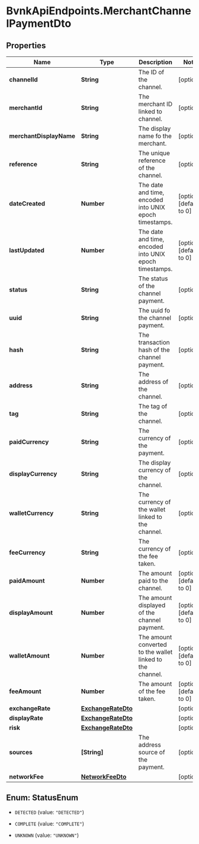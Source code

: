 # BvnkApiEndpoints.MerchantChannelPaymentDto

## Properties

Name | Type | Description | Notes
------------ | ------------- | ------------- | -------------
**channelId** | **String** | The ID of the channel. | [optional] 
**merchantId** | **String** | The merchant ID linked to channel. | [optional] 
**merchantDisplayName** | **String** | The display name fo the merchant. | [optional] 
**reference** | **String** | The unique reference of the channel. | [optional] 
**dateCreated** | **Number** | The date and time, encoded into UNIX epoch timestamps. | [optional] [default to 0]
**lastUpdated** | **Number** | The date and time, encoded into UNIX epoch timestamps. | [optional] [default to 0]
**status** | **String** | The status of the channel payment. | [optional] 
**uuid** | **String** | The uuid fo the channel payment. | [optional] 
**hash** | **String** | The transaction hash of the channel payment. | [optional] 
**address** | **String** | The address of the channel. | [optional] 
**tag** | **String** | The tag of the channel. | [optional] 
**paidCurrency** | **String** | The currency of the payment. | [optional] 
**displayCurrency** | **String** | The display currency of the channel. | [optional] 
**walletCurrency** | **String** | The currency of the wallet linked to the channel. | [optional] 
**feeCurrency** | **String** | The currency of the fee taken. | [optional] 
**paidAmount** | **Number** | The amount paid to the channel. | [optional] [default to 0]
**displayAmount** | **Number** | The amount displayed of the channel payment. | [optional] [default to 0]
**walletAmount** | **Number** | The amount converted to the wallet linked to the channel. | [optional] [default to 0]
**feeAmount** | **Number** | The amount of the fee taken. | [optional] [default to 0]
**exchangeRate** | [**ExchangeRateDto**](ExchangeRateDto.md) |  | [optional] 
**displayRate** | [**ExchangeRateDto**](ExchangeRateDto.md) |  | [optional] 
**risk** | [**ExchangeRateDto**](ExchangeRateDto.md) |  | [optional] 
**sources** | **[String]** | The address source of the payment. | [optional] 
**networkFee** | [**NetworkFeeDto**](NetworkFeeDto.md) |  | [optional] 



## Enum: StatusEnum


* `DETECTED` (value: `"DETECTED"`)

* `COMPLETE` (value: `"COMPLETE"`)

* `UNKNOWN` (value: `"UNKNOWN"`)




